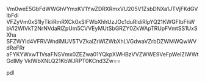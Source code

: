 Vm0weE5GbFdWWGhVYmxKV1YwZDRXRmxVU205V1ZsbDNXa1JTVjFKdGVIbFdi
VFZyVm0xS1IyTkliRmRXCk0xSlFWbXhhUzJOc1duRldiRlpYQ21KWGFIbFhW
bVI2WlVkT2NrNVdaRlZpUm5CVVEyMUtSbGRZY0ZkWApTRUpFVmtSS1UxSXha
SFZWYld4VFRVWndiMUV5TVZkalZrWlZWbXhLVGdwaVZrbDZWMWQwWVdReFRr
aFYKYWxwT1VsaFNSVmx0ZEZwa01YQkpXWHBzVVZWWE9VeFpWelZIWWtGdlMy
VklWbXNLQ21KbWJRPT0KCnd3Zw==

pdl